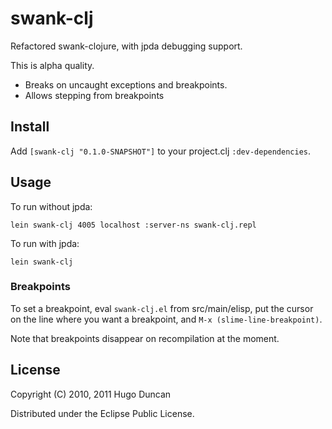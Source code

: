 # swank-clj

Refactored swank-clojure, with jpda debugging support.

This is alpha quality.

- Breaks on uncaught exceptions and breakpoints.
- Allows stepping from breakpoints

## Install

Add `[swank-clj "0.1.0-SNAPSHOT"]` to your project.clj `:dev-dependencies`.

## Usage

To run without jpda:

    lein swank-clj 4005 localhost :server-ns swank-clj.repl

To run with jpda:

    lein swank-clj

### Breakpoints

To set a breakpoint, eval `swank-clj.el` from src/main/elisp, put the cursor
on the line where you want a breakpoint, and `M-x (slime-line-breakpoint)`.

Note that breakpoints disappear on recompilation at the moment.

## License

Copyright (C) 2010, 2011 Hugo Duncan

Distributed under the Eclipse Public License.
